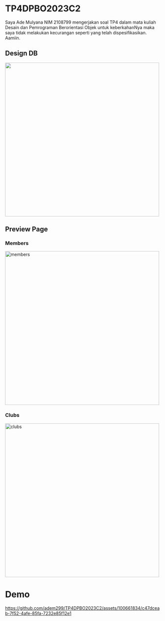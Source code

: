 # TP4DPBO2023C2
Saya Ade Mulyana NIM 2108799 mengerjakan soal TP4 dalam mata kuliah Desain dan Pemrograman Berorientasi Objek untuk keberkahanNya maka saya tidak melakukan kecurangan seperti yang telah dispesifikasikan. Aamiin.

## Design DB
<img width="500" src="https://github.com/adem299/TP4DPBO2023C2/assets/100661834/f7bceeca-2e4d-4065-b5f0-3f87a69a5f3b" >

## Preview Page
### Members
<img width="500" alt="members" src="https://github.com/adem299/TP4DPBO2023C2/assets/100661834/5eed49dc-8103-4f40-84fc-eab18f763f6a">

### Clubs
<img width="500" alt="clubs" src="https://github.com/adem299/TP4DPBO2023C2/assets/100661834/3c3282c6-f630-4d63-8220-08512a526a9b">

# Demo
https://github.com/adem299/TP4DPBO2023C2/assets/100661834/c47dceab-7f52-4afe-85fa-7232e85f12e1

